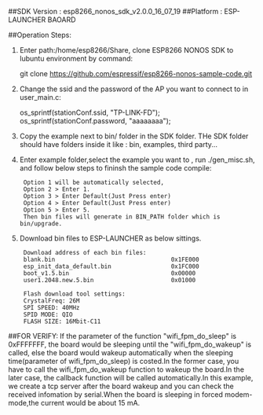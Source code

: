 ##SDK Version : esp8266_nonos_sdk_v2.0.0_16_07_19
##Platform : ESP-LAUNCHER BAOARD

##Operation Steps:

1. Enter path:/home/esp8266/Share, clone ESP8266 NONOS SDK to lubuntu environment by command: 
       
	git clone https://github.com/espressif/esp8266-nonos-sample-code.git
	   
2. Change the ssid and the password of the AP you want to connect to in user_main.c:
		
	os_sprintf(stationConf.ssid, "TP-LINK-FD");
	os_sprintf(stationConf.password, "aaaaaaaa");

3. Copy the example next to bin/ folder in the SDK folder. THe SDK folder should have folders inside it like : bin, examples, third party...
	   
4. Enter example folder,select the example you want to , run ./gen_misc.sh, and follow below steps to fininsh the sample code compile:
	
		Option 1 will be automatically selected, 
		Option 2 > Enter 1. 
		Option 3 > Enter Default(Just Press enter)
		Option 4 > Enter Default(Just Press enter)
		Option 5 > Enter 5.
		Then bin files will generate in BIN_PATH folder which is bin/upgrade.
	   
5. Download bin files to ESP-LAUNCHER as below sittings.
		
		Download address of each bin files:
		blank.bin				           		  0x1FE000
		esp_init_data_default.bin			  	  0x1FC000
		boot_v1.5.bin					   		  0x00000
		user1.2048.new.5.bin			          0x01000
		
		Flash download tool settings:
		CrystalFreq: 26M
		SPI SPEED: 40MHz
		SPID MODE: QIO
		FLASH SIZE: 16Mbit-C11
			
##FOR VERIFY: 
If the parameter of the function "wifi_fpm_do_sleep" is 0xFFFFFFF, the board would be sleeping until the "wifi_fpm_do_wakeup" is called, else the board would wakeup automatically when the sleeping time(parameter of wifi_fpm_do_sleep) is costed.In the former case, you have to call the wifi_fpm_do_wakeup function to wakeup the board.In the later case, the callback function will be called automatically.In this example, we create a tcp server after the board wakeup and you can check the received infomation by serial.When the board is sleeping in forced modem-mode,the current would be about 15 mA.

